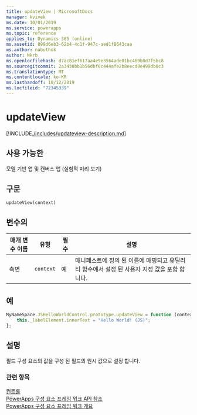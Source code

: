```yaml
---
title: updateView | MicrosoftDocs
manager: kvivek
ms.date: 10/01/2019
ms.service: powerapps
ms.topic: reference
applies_to: Dynamics 365 (online)
ms.assetid: 899d6eb3-62b4-4c1f-947c-aed1f8643caa
ms.author: nabuthuk
author: Nkrb
ms.openlocfilehash: d7ac81ef617aa4e9e3564ade01bc469b0d7f5bc8
ms.sourcegitcommit: 2a3430bb1b56dbf6c444afe2b8eecd0e499db0c3
ms.translationtype: MT
ms.contentlocale: ko-KR
ms.lasthandoff: 10/12/2019
ms.locfileid: "72345339"
---
```

# <a name="updateview"></a>updateView

[!INCLUDE[./includes/updateview-description.md](./includes/updateview-description.md)]

## <a name="available-for"></a>사용 가능한 

모델 기반 앱 및 캔버스 앱 (실험적 미리 보기)

## <a name="syntax"></a>구문

`updateView(context)`

## <a name="parameters"></a>변수의

| 매개 변수 이름|유형|필수|설명|
| ------------- |----|--------|-----------|
|측면|`context`|예|매니페스트에 정의 된 이름에 매핑되고 유틸리티 함수에서 설정 된 사용자 지정 값을 포함 합니다.|

## <a name="example"></a>예

```JavaScript
MyNameSpace.JSHelloWorldControl.prototype.updateView = function (context) {
    this._labelElement.innerText = "Hello World! (JS)";
};
```

## <a name="remarks"></a>설명

필드 구성 요소의 값을 구성 된 필드의 원시 값으로 설정 합니다.


### <a name="related-topics"></a>관련 항목

[컨트롤](../control.md)<br/>
[PowerApps 구성 요소 프레임 워크 API 참조](../../reference/index.md)<br/>
[PowerApps 구성 요소 프레임 워크 개요](../../overview.md)